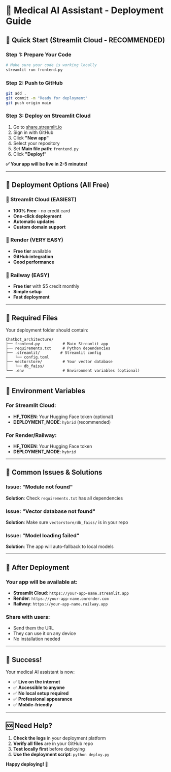 # 🏥 Medical AI Assistant - Deployment Guide

## 🚀 Quick Start (Streamlit Cloud - RECOMMENDED)

### **Step 1: Prepare Your Code**
```bash
# Make sure your code is working locally
streamlit run frontend.py
```

### **Step 2: Push to GitHub**
```bash
git add .
git commit -m "Ready for deployment"
git push origin main
```

### **Step 3: Deploy on Streamlit Cloud**
1. Go to [share.streamlit.io](https://share.streamlit.io/)
2. Sign in with GitHub
3. Click **"New app"**
4. Select your repository
5. Set **Main file path**: `frontend.py`
6. Click **"Deploy!"**

**✅ Your app will be live in 2-5 minutes!**

---

## 🎯 Deployment Options (All Free)

### **🥇 Streamlit Cloud (EASIEST)**
- **100% Free** - no credit card
- **One-click deployment**
- **Automatic updates**
- **Custom domain support**

### **🥈 Render (VERY EASY)**
- **Free tier** available
- **GitHub integration**
- **Good performance**

### **🥉 Railway (EASY)**
- **Free tier** with $5 credit monthly
- **Simple setup**
- **Fast deployment**

---

## 📁 Required Files

Your deployment folder should contain:
```
Chatbot_architecture/
├── frontend.py          # Main Streamlit app
├── requirements.txt     # Python dependencies
├── .streamlit/         # Streamlit config
│   └── config.toml
├── vectorstore/         # Your vector database
│   └── db_faiss/
└── .env                 # Environment variables (optional)
```

---

## 🔧 Environment Variables

### **For Streamlit Cloud:**
- **HF_TOKEN**: Your Hugging Face token (optional)
- **DEPLOYMENT_MODE**: `hybrid` (recommended)

### **For Render/Railway:**
- **HF_TOKEN**: Your Hugging Face token
- **DEPLOYMENT_MODE**: `hybrid`

---

## 🚨 Common Issues & Solutions

### **Issue: "Module not found"**
**Solution**: Check `requirements.txt` has all dependencies

### **Issue: "Vector database not found"**
**Solution**: Make sure `vectorstore/db_faiss/` is in your repo

### **Issue: "Model loading failed"**
**Solution**: The app will auto-fallback to local models

---

## 📱 After Deployment

### **Your app will be available at:**
- **Streamlit Cloud**: `https://your-app-name.streamlit.app`
- **Render**: `https://your-app-name.onrender.com`
- **Railway**: `https://your-app-name.railway.app`

### **Share with users:**
- Send them the URL
- They can use it on any device
- No installation needed

---

## 🎉 Success!

Your medical AI assistant is now:
- ✅ **Live on the internet**
- ✅ **Accessible to anyone**
- ✅ **No local setup required**
- ✅ **Professional appearance**
- ✅ **Mobile-friendly**

---

## 🆘 Need Help?

1. **Check the logs** in your deployment platform
2. **Verify all files** are in your GitHub repo
3. **Test locally first** before deploying
4. **Use the deployment script**: `python deploy.py`

**Happy deploying! 🚀**

